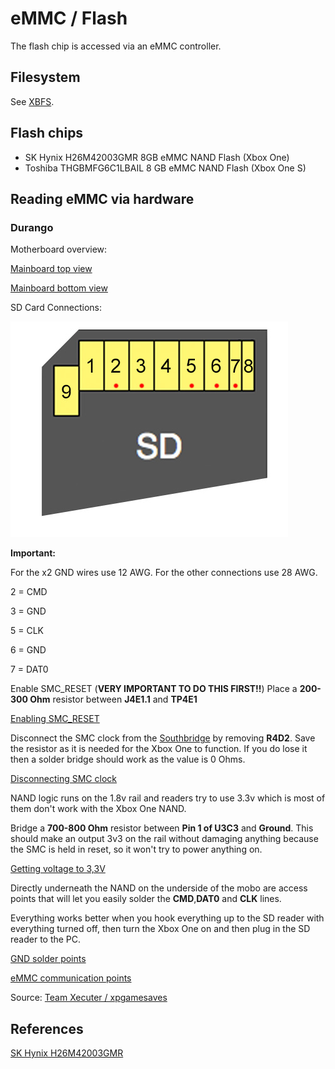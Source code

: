 # eMMC / Flash
The flash chip is accessed via an eMMC controller.

## Filesystem
See [XBFS](../xbox-boot-file-system).

## Flash chips
- SK Hynix H26M42003GMR 8GB eMMC NAND Flash (Xbox One)
- Toshiba THGBMFG6C1LBAIL 8 GB eMMC NAND Flash (Xbox One S)

## Reading eMMC via hardware

### Durango
Motherboard overview:

[Mainboard top view](emmc-flash/0_durango_read_nand_mb1.png)

[Mainboard bottom view](emmc-flash/1_durango_read_nand_mb2.png)

SD Card Connections:

![SD Card pinout](emmc-flash/2_durango_read_nand_sdcard_pinout.png)

**Important:**

For the x2 GND wires use 12 AWG.
For the other connections use 28 AWG.

2 = CMD

3 = GND

5 = CLK

6 = GND

7 = DAT0

Enable SMC_RESET (**VERY IMPORTANT TO DO THIS FIRST!!**)
Place a **200-300 Ohm** resistor between **J4E1.1** and **TP4E1**

[Enabling SMC_RESET](emmc-flash/3_durango_read_nand_smcreset.png)

Disconnect the SMC clock from the [Southbridge](../southbridge) by removing **R4D2**.
Save the resistor as it is needed for the Xbox One to function. If you do lose it then a solder bridge should work as the value is 0 Ohms.

[Disconnecting SMC clock](emmc-flash/4_durango_read_nand_r4d2.png)

NAND logic runs on the 1.8v rail and readers try to use 3.3v which is most of them don't work with the Xbox One NAND.

Bridge a **700-800 Ohm** resistor between **Pin 1 of U3C3** and **Ground**. This should make an output 3v3 on the rail without damaging anything because the SMC is held in reset, so it won't try to power anything on.

[Getting voltage to 3,3V](emmc-flash/5_durango_read_nand_3v3.png)

Directly underneath the NAND on the underside of the mobo are access points that will let you easily solder the **CMD**,**DAT0** and **CLK** lines.

Everything works better when you hook everything up to the SD reader with everything turned off, then turn the Xbox One on and then plug in the SD reader to the PC.

[GND solder points](emmc-flash/6_durango_read_nand_gnd.png)

[eMMC communication points](emmc-flash/7_durango_read_nand_connection.png)

Source: [Team Xecuter / xpgamesaves](https://www.xpgamesaves.com/threads/how-to-read-write-xbox-one-nand-filesystem.95025/)

## References
[SK Hynix H26M42003GMR](https://www.electronicsdatasheets.com/manufacturers/sk-hynix/parts/h26m42003gmr)
